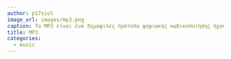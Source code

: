 ```yaml
---
author: p17siol
image_url: images/mp3.png
caption: Το MP3 είναι ένα δημοφιλές πρότυπο ψηφιακής κωδικοποίησης ήχου, το οποίο βασίζεται στην αποτελεσματική συμπίεση αρχείων μέσω ενός αλγορίθμου σχεδιασμένου να μειώνει δραστικά το πλήθος των ψηφιακών δεδομένων που απαιτούνται για την αποθήκευση και ορθή αναπαραγωγή του ήχου
title: MP3
categories:
  - music
---
```

